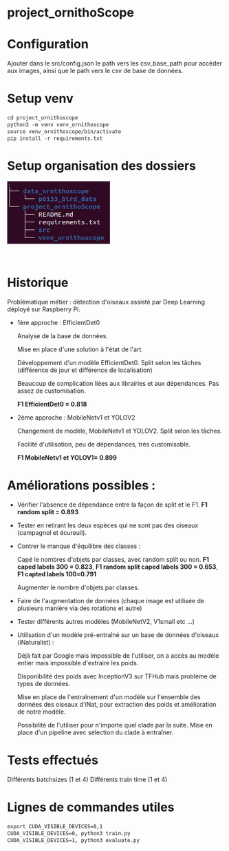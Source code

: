 # project_ornithoScope

# Configuration
Ajouter dans le src/config.json le path vers les csv_base_path pour accéder aux images, ainsi que le path vers le csv de base de données.

# Setup venv
```
cd project_ornithoscope
python3 -m venv venv_ornithoscope
source venv_ornithoscope/bin/activate
pip install -r requirements.txt

```

# Setup organisation des dossiers

<img src="src/data/imgs_readme/tree0.png"
     alt=""
     style=""/>

</br>

# Historique
Problématique métier : détection d'oiseaux assisté par Deep Learning déployé sur Raspberry Pi.

- 1ère approche : EfficientDet0

    Analyse de la base de données.

    Mise en place d'une solution à l'état de l'art.

    Développement d'un modèle EfficientDet0. Split selon les tâches (différence de jour et différence de localisation)
    
    Beaucoup de complication liées aux librairies et aux dépendances. Pas assez de customisation.

    **F1 EfficientDet0 = 0.818**

- 2ème approche : MobileNetv1 et YOLOV2

    Changement de modèle, MobileNetv1 et YOLOV2. Split selon les tâches.

    Facilité d'utilisation, peu de dépendances, très customisable.

    **F1 MobileNetv1 et YOLOV1= 0.899**


# Améliorations possibles :

- Vérifier l'absence de dépendance entre la façon de split et le F1. **F1 random split = 0.893**

- Tester en retirant les deux espèces qui ne sont pas des oiseaux (campagnol et écureuil).

- Contrer le manque d'équilibre des classes : 
    
    Capé le nombres d'objets par classes, avec random split ou non. **F1 caped labels 300 = 0.823**, **F1 random split caped labels 300 = 0.653**, **F1 capted labels 100=0.791**
    
    Augmenter le nombre d'objets par classes. 

- Faire de l'augmentation de données (chaque image est utilisée de plusieurs manière via des rotations et autre)

- Tester différents autres modèles (MobileNetV2, V1small etc ...)

- Utilisation d'un modèle pré-entraîné sur un base de données d'oiseaux (iNaturalist) : 

    Déjà fait par Google mais impossible de l'utiliser, on a accès au modèle entier mais impossible d'extraire les poids. 

    Disponibilité des poids avec InceptionV3 sur TFHub mais problème de types de données.

    Mise en place de l'entraînement d'un modèle sur l'ensemble des données des oiseaux d'iNat, pour extraction des poids et amélioration de notre modèle.

    Possibilité de l'utiliser pour n'importe quel clade par la suite. Mise en place d'un pipeline avec sélection du clade à entraîner. 



# Tests effectués

Différents batchsizes (1 et 4)
Différents train time (1 et 4)

# Lignes de commandes utiles
```
export CUDA_VISIBLE_DEVICES=0,1
CUDA_VISIBLE_DEVICES=0, python3 train.py
CUDA_VISIBLE_DEVICES=1, python3 evaluate.py
```
